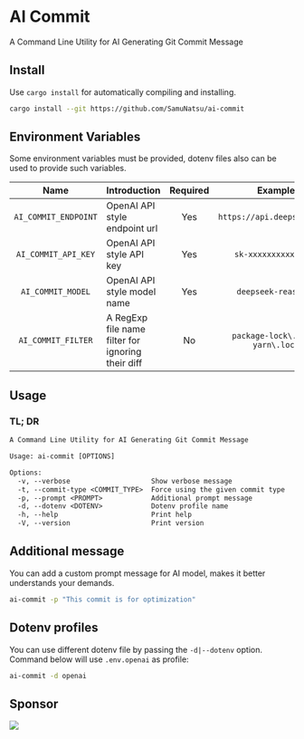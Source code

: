 # AI Commit

A Command Line Utility for AI Generating Git Commit Message

## Install

Use `cargo install` for automatically compiling and installing.

```sh
cargo install --git https://github.com/SamuNatsu/ai-commit
```

## Environment Variables

Some environment variables must be provided, dotenv files also can be used to provide such variables.

|         Name         | Introduction                                      | Required |              Example              |                    Default                     |
| :------------------: | :------------------------------------------------ | :------: | :-------------------------------: | :--------------------------------------------: |
| `AI_COMMIT_ENDPOINT` | OpenAI API style endpoint url                     |   Yes    |    `https://api.deepseek.com/`    |                       -                        |
| `AI_COMMIT_API_KEY`  | OpenAI API style API key                          |   Yes    |       `sk-xxxxxxxxxxxxxxx`        |                       -                        |
|  `AI_COMMIT_MODEL`   | OpenAI API style model name                       |   Yes    |        `deepseek-reasoner`        |                       -                        |
|  `AI_COMMIT_FILTER`  | A RegExp file name filter for ignoring their diff |    No    | `package-lock\.json\| yarn\.lock` | See [here](./src/includes/default_filters.txt) |

## Usage

### TL; DR

```txt
A Command Line Utility for AI Generating Git Commit Message

Usage: ai-commit [OPTIONS]

Options:
  -v, --verbose                    Show verbose message
  -t, --commit-type <COMMIT_TYPE>  Force using the given commit type
  -p, --prompt <PROMPT>            Additional prompt message
  -d, --dotenv <DOTENV>            Dotenv profile name
  -h, --help                       Print help
  -V, --version                    Print version
```

## Additional message

You can add a custom prompt message for AI model, makes it better understands your demands.

```sh
ai-commit -p "This commit is for optimization"
```

## Dotenv profiles

You can use different dotenv file by passing the `-d|--dotenv` option.  
Command below will use `.env.openai` as profile:

```sh
ai-commit -d openai
```

## Sponsor

<a href="https://www.buymeacoffee.com/snrainiar"><img src="https://img.buymeacoffee.com/button-api/?text=Buy me a coffee&emoji=&slug=snrainiar&button_colour=FF5F5F&font_colour=ffffff&font_family=Cookie&outline_colour=000000&coffee_colour=FFDD00" /></a>

